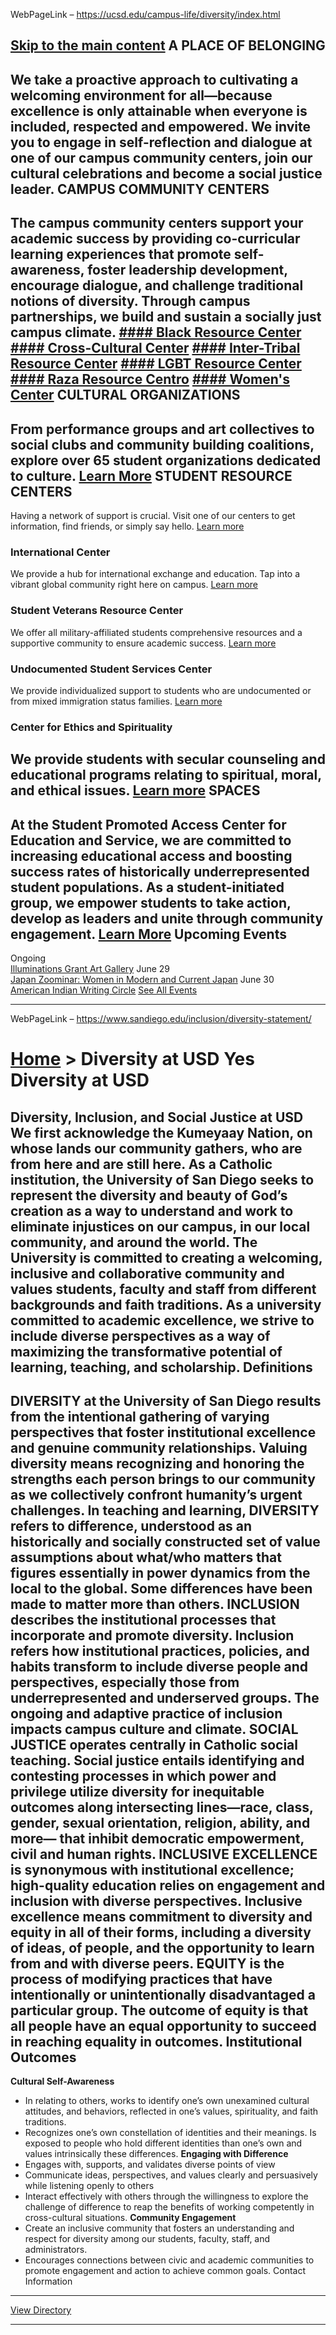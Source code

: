 WebPageLink – https://ucsd.edu/campus-life/diversity/index.html 

 
[Skip to the main content](#a-main)
A PLACE OF BELONGING
--------------------
We take a proactive approach to cultivating a welcoming environment for all—because excellence is only attainable when everyone is included, respected and empowered. We invite you to engage in self-reflection and dialogue at one of our campus community centers, join our cultural celebrations and become a social justice leader.
CAMPUS COMMUNITY CENTERS
------------------------
The campus community centers support your academic success by providing co-curricular learning experiences that promote self-awareness, foster leadership development, encourage dialogue, and challenge traditional notions of diversity. Through campus partnerships, we build and sustain a socially just campus climate.
[#### Black Resource Center](http://brc.ucsd.edu/)
[#### Cross-Cultural Center](http://ccc.ucsd.edu/)
[#### Inter-Tribal Resource Center](http://itrc.ucsd.edu)
[#### LGBT Resource Center](http://lgbt.ucsd.edu/)
[#### Raza Resource Centro](http://raza.ucsd.edu/)
[#### Women's Center](http://women.ucsd.edu/)
CULTURAL ORGANIZATIONS
----------------------
From performance groups and art collectives to social clubs and community building coalitions, explore over 65 student organizations dedicated to culture.
[Learn More](http://studentorg.ucsd.edu/RdOnlyList.aspx?frmFocus=3)
STUDENT RESOURCE CENTERS
------------------------
Having a network of support is crucial. Visit one of our centers to get information, find friends, or simply say hello.
[Learn more](https://students.ucsd.edu/student-life/index.html)
### International Center
We provide a hub for international exchange and education. Tap into a vibrant global community right here on campus.
[Learn more](http://icenter.ucsd.edu/)
### Student Veterans Resource Center
We offer all military-affiliated students comprehensive resources and a supportive community to ensure academic success.
[Learn more](https://svrc.ucsd.edu/)
### Undocumented Student Services Center
We provide individualized support to students who are undocumented or from mixed immigration status families.
[Learn more](https://uss.ucsd.edu/)
### Center for Ethics and Spirituality
We provide students with secular counseling and educational programs relating to spiritual, moral, and ethical issues.
[Learn more](https://spirituality.ucsd.edu)
SPACES
------
At the Student Promoted Access Center for Education and Service, we are committed to increasing educational access and boosting success rates of historically underrepresented student populations. As a student-initiated group, we empower students to take action, develop as leaders and unite through community engagement.
[Learn More](http://spaces.ucsd.edu/)
Upcoming Events
---------------
Ongoing  
[Illuminations Grant Art Gallery](http://tinyurl.com/CCCillumination)
June 29  
[Japan Zoominar: Women in Modern and Current Japan](https://calendar.ucsd.edu/event/japan-zoominar-women-in-modern-and-current-japan-60b907185c99a0.20616997)
June 30  
[American Indian Writing Circle](https://itrc.ucsd.edu/calendar/index.html)
[See All Events](http://calendar.ucsd.edu/)
 
** **

WebPageLink – https://www.sandiego.edu/inclusion/diversity-statement/ 

 
[Home](//www.sandiego.edu/inclusion/) > 
 Diversity at USD
Yes
Diversity at USD
================
Diversity, Inclusion, and Social Justice at USD
We first acknowledge the Kumeyaay Nation, on whose lands our community gathers, who are from here and are still here.
As a Catholic institution, the University of San Diego seeks to represent the diversity and beauty of God’s creation as a way to understand and work to eliminate injustices on our campus, in our local community, and around the world. The University is committed to creating a welcoming, inclusive and collaborative community and values students, faculty and staff from different backgrounds and faith traditions. As a university committed to academic excellence, we strive to include diverse perspectives as a way of maximizing the transformative potential of learning, teaching, and scholarship.
Definitions
-----------
**DIVERSITY** at the University of San Diego results from the intentional gathering of varying perspectives that foster institutional excellence and genuine community relationships. Valuing diversity means recognizing and honoring the strengths each person brings to our community as we collectively confront humanity’s urgent challenges. In teaching and learning, DIVERSITY refers to difference, understood as an historically and socially constructed set of value assumptions about what/who matters that figures essentially in power dynamics from the local to the global. Some differences have been made to matter more than others.
**INCLUSION** describes the institutional processes that incorporate and promote diversity. Inclusion refers how institutional practices, policies, and habits transform to include diverse people and perspectives, especially those from underrepresented and underserved groups. The ongoing and adaptive practice of inclusion impacts campus culture and climate.
**SOCIAL JUSTICE** operates centrally in Catholic social teaching. Social justice entails identifying and contesting processes in which power and privilege utilize diversity for inequitable outcomes along intersecting lines—race, class, gender, sexual orientation, religion, ability, and more— that inhibit democratic empowerment, civil and human rights.
**INCLUSIVE EXCELLENCE** is synonymous with institutional excellence; high-quality education relies on engagement and inclusion with diverse perspectives. Inclusive excellence means commitment to diversity and equity in all of their forms, including a diversity of ideas, of people, and the opportunity to learn from and with diverse peers.
**EQUITY** is the process of modifying practices that have intentionally or unintentionally disadvantaged a particular group. The outcome of equity is that all people have an equal opportunity to succeed in reaching equality in outcomes.
Institutional Outcomes
----------------------
**Cultural Self-Awareness**
* In relating to others, works to identify one’s own unexamined cultural attitudes, and behaviors, reflected in one’s values, spirituality, and faith traditions.
* Recognizes one’s own constellation of identities and their meanings. Is exposed to people who hold different identities than one’s own and values intrinsically these differences.
**Engaging with Difference**
* Engages with, supports, and validates diverse points of view
* Communicate ideas, perspectives, and values clearly and persuasively while listening openly to others
* Interact effectively with others through the willingness to explore the challenge of difference to reap the benefits of working competently in cross-cultural situations.
**Community Engagement**
* Create an inclusive community that fosters an understanding and respect for diversity among our students, faculty, staff, and administrators.
* Encourages connections between civic and academic communities to promote engagement and action to achieve common goals.
Contact Information
-------------------
[View Directory](/inclusion/about/staff/)
 
** **

